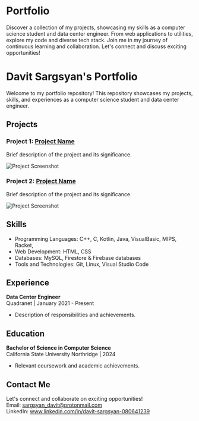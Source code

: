 # Portfolio
Discover a collection of my projects, showcasing my skills as a computer science student and data center engineer.
From web applications to utilities, explore my code and diverse tech stack. Join me in my journey of continuous learning and collaboration. Let's connect and discuss exciting opportunities!

# Davit Sargsyan's Portfolio

Welcome to my portfolio repository! This repository showcases my projects, skills, and experiences as a computer science student and data center engineer. 

## Projects

### Project 1: [Project Name](link-to-project-repo)
Brief description of the project and its significance.

![Project Screenshot](screenshot.png)

### Project 2: [Project Name](link-to-project-repo)
Brief description of the project and its significance.

![Project Screenshot](screenshot.png)

## Skills

- Programming Languages: C++, C, Kotlin, Java, VisualBasic, MIPS, Racket,
- Web Development: HTML, CSS
- Databases: MySQL, Firestore & Firebase databases
- Tools and Technologies: Git, Linux, Visual Studio Code

## Experience

**Data Center Engineer**  
Quadranet | January 2021 - Present

- Description of responsibilities and achievements.

## Education

**Bachelor of Science in Computer Science**  
California State University Northridge | 2024

- Relevant coursework and academic achievements.

## Contact Me

Let's connect and collaborate on exciting opportunities!  
Email: sargsyan_davit@protonmail.com    
LinkedIn: www.linkedin.com/in/davit-sargsyan-080641239

